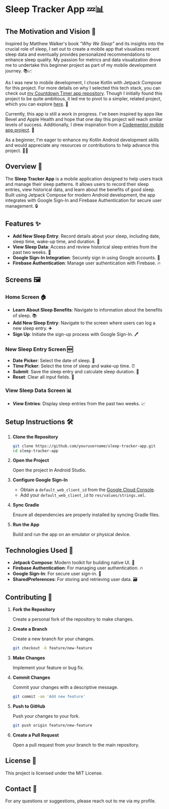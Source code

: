 # Sleep Tracker App 💤📊

## The Motivation and Vision 🌟

Inspired by Matthew Walker's book *"Why We Sleep"* and its insights into the crucial role of sleep, I set out to create a mobile app that visualizes recent sleep data and eventually provides personalized recommendations to enhance sleep quality. My passion for metrics and data visualization drove me to undertake this beginner project as part of my mobile development journey. 📚📈

As I was new to mobile development, I chose Kotlin with Jetpack Compose for this project. For more details on why I selected this tech stack, you can check out [my Countdown Timer app repository](https://github.com/Collins-kariuk/countdown-timer-app). Though I initially found this project to be quite ambitious, it led me to pivot to a simpler, related project, which you can explore [here](https://github.com/Collins-kariuk/countdown-timer-app). 🚀

Currently, this app is still a work in progress. I've been inspired by apps like Bevel and Apple Health and hope that one day this project will reach similar levels of success. Additionally, I drew inspiration from a [Codementor mobile app project](https://www.codementor.io/projects/mobile/daily-sleep-tracker-mobile-app-c3bf3be75h). 🌱

As a beginner, I'm eager to enhance my Kotlin Android development skills and would appreciate any resources or contributions to help advance this project. 🙌💡

## Overview 📱

The **Sleep Tracker App** is a mobile application designed to help users track and manage their sleep patterns. It allows users to record their sleep entries, view historical data, and learn about the benefits of good sleep. Built using Jetpack Compose for modern Android development, the app integrates with Google Sign-In and Firebase Authentication for secure user management. 🔒

## Features ✨

- **Add New Sleep Entry**: Record details about your sleep, including date, sleep time, wake-up time, and duration. 📝
- **View Sleep Data**: Access and review historical sleep entries from the past two weeks. 📅
- **Google Sign-In Integration**: Securely sign in using Google accounts. 🔑
- **Firebase Authentication**: Manage user authentication with Firebase. 🔥

## Screens 🖼️

### Home Screen 🏠

- **Learn About Sleep Benefits**: Navigate to information about the benefits of sleep. 📚
- **Add New Sleep Entry**: Navigate to the screen where users can log a new sleep entry. ➕
- **Sign Up**: Initiate the sign-up process with Google Sign-In. 🖊️

### New Sleep Entry Screen 🆕

- **Date Picker**: Select the date of sleep. 📅
- **Time Picker**: Select the time of sleep and wake-up time. ⏰
- **Submit**: Save the sleep entry and calculate sleep duration. 💾
- **Reset**: Clear all input fields. 🔄

### View Sleep Data Screen 📊

- **View Entries**: Display sleep entries from the past two weeks. 📈

## Setup Instructions 🛠️

1. **Clone the Repository**

   ```sh
   git clone https://github.com/yourusername/sleep-tracker-app.git
   cd sleep-tracker-app
   ```

2. **Open the Project**

   Open the project in Android Studio.

3. **Configure Google Sign-In**

   - Obtain a `default_web_client_id` from the [Google Cloud Console](https://console.cloud.google.com/).
   - Add your `default_web_client_id` to `res/values/strings.xml`.

4. **Sync Gradle**

   Ensure all dependencies are properly installed by syncing Gradle files.

5. **Run the App**

   Build and run the app on an emulator or physical device.

## Technologies Used 🔧

- **Jetpack Compose**: Modern toolkit for building native UI. 📱
- **Firebase Authentication**: For managing user authentication. 🔥
- **Google Sign-In**: For secure user sign-in. 🔑
- **SharedPreferences**: For storing and retrieving user data. 🗃️

## Contributing 🤝

1. **Fork the Repository**

   Create a personal fork of the repository to make changes.

2. **Create a Branch**

   Create a new branch for your changes.

   ```sh
   git checkout -b feature/new-feature
   ```

3. **Make Changes**

   Implement your feature or bug fix.

4. **Commit Changes**

   Commit your changes with a descriptive message.

   ```sh
   git commit -am 'Add new feature'
   ```

5. **Push to GitHub**

   Push your changes to your fork.

   ```sh
   git push origin feature/new-feature
   ```

6. **Create a Pull Request**

   Open a pull request from your branch to the main repository.

## License 📝

This project is licensed under the MIT License.

## Contact 📧

For any questions or suggestions, please reach out to me via my profile.
